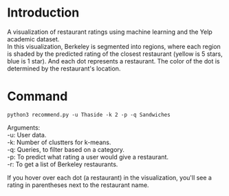 # Introduction

A visualization of restaurant ratings using machine learning and the Yelp academic dataset.<br/>
In this visualization, Berkeley is segmented into regions, 
where each region is shaded by the predicted rating of the closest restaurant (yellow is 5 stars, blue is 1 star). 
And each dot represents a restaurant. The color of the dot is determined by the restaurant's location. 


# Command
` python3 recommend.py -u Thaside -k 2 -p -q Sandwiches `

Arguments:<br/>
-u: User data.<br/>
-k: Number of clustters for k-means.<br/>
-q: Queries, to filter based on a category.<br/>
-p: To predict what rating a user would give a restaurant.<br/>
-r: To get a list of Berkeley restaurants.<br/>

If you hover over each dot (a restaurant) in the visualization, you'll see a rating in parentheses next to the restaurant name.
